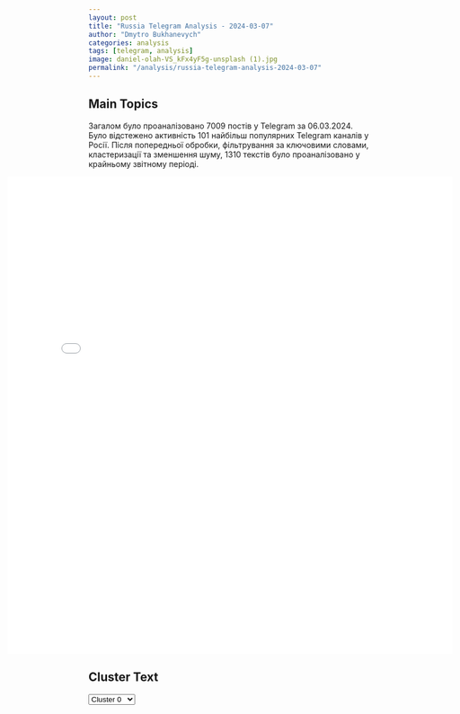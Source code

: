 ```yaml
---
layout: post
title: "Russia Telegram Analysis - 2024-03-07"
author: "Dmytro Bukhanevych"
categories: analysis
tags: [telegram, analysis]
image: daniel-olah-VS_kFx4yF5g-unsplash (1).jpg
permalink: "/analysis/russia-telegram-analysis-2024-03-07"
---
```


<style>
    /* Adjusting iframe-container styles */
    .wide-iframe-container {
        width: calc(100% + 30vw);  /* Extending the width */
        margin-left: -15vw;       /* Negative margin to push to the left */
        overflow: hidden;         /* In case the iframe content spills over */
    }

    .wide-iframe-container iframe {
        width: 100%;  /* Making the iframe take the full width of its container */
        border: none; /* Removing any borders from the iframe */
    }

    /* Toggle mechanism */
    .hidden {
        display: none;
    }
    
    .show-content-target:checked + .show-content {
        display: block;
    }
</style>

<h2>Main Topics</h2>
<p>Загалом було проаналізовано 7009 постів у Telegram за 06.03.2024. Було відстежено активність 101 найбільш популярних Telegram каналів у Росії. Після попередньої обробки, фільтрування за ключовими словами, кластеризації та зменшення шуму, 1310 текстів було проаналізовано у крайньому звітному періоді.</p>
<!-- Embedding Main Plotly Visualization -->
<div class="wide-iframe-container">
    <iframe src="{{site.baseurl}}/visualizations/2024-03-07/fig_topics_time.html" height="850"></iframe>
</div>


<h2>Cluster Text</h2>

<!-- Dropdown to select a cluster -->
<select id="clusterSelector" onchange="displayClusterText()">
<option value="0">Cluster 0</option><option value="1">Cluster 1</option><option value="2">Cluster 2</option><option value="3">Cluster 3</option><option value="4">Cluster 4</option><option value="5">Cluster 5</option><option value="6">Cluster 6</option><option value="7">Cluster 7</option><option value="8">Cluster 8</option><option value="9">Cluster 9</option><option value="10">Cluster 10</option><option value="11">Cluster 11</option><option value="12">Cluster 12</option><option value="13">Cluster 13</option><option value="14">Cluster 14</option><option value="15">Cluster 15</option><option value="16">Cluster 16</option>
</select>

<!-- Display area for the selected cluster's text -->
<div id="clusterTextDisplay" class="hidden"></div>

<script type="text/javascript">
    var clusterDetails = {"0": "<b>Total Posts:</b> 173<br><b>Date:</b> 2024-03-06 18:01:11+00:00<br><b>Author:</b> solovievlive<br><b>Link:</b> https://t.me/s/SolovievLive/244456<br><b>Subscribers:</b> 1293599<br><b>Text:</b> \u0422\u0435\u043a\u0441\u0442: \u00ab\u0412\u0441\u044f \u0420\u043e\u0441\u0441\u0438\u044f \u0442\u0435\u043f\u0435\u0440\u044c \u0412\u0430\u0448 \u0434\u0440\u0443\u0433!\u00bb - \u0412\u043b\u0430\u0434\u0438\u043c\u0438\u0440 \u041f\u0443\u0442\u0438\u043d \u0443\u0447\u0430\u0441\u0442\u043d\u0438\u043a\u0430\u043c \u0412\u0424\u041c. \u0421\u0415\u0419\u0427\u0410\u0421! \u041e\u0432\u0430\u0446\u0438\u0438 \u0438 \u0430\u0442\u043c\u043e\u0441\u0444\u0435\u0440\u0430 \ud83d\ude80.", "1": "<b>Total Posts:</b> 202<br><b>Date:</b> 2024-03-06 09:03:59+00:00<br><b>Author:</b> breakingmash<br><b>Link:</b> https://t.me/s/breakingmash/52196<br><b>Subscribers:</b> 2253239<br><b>Text:</b> \u0422\u0435\u043a\u0441\u0442: C\u043b\u0435\u0434\u043e\u043c \u0437\u0430 \u043a\u0432\u0430\u0440\u0442\u0438\u0440\u043e\u0439 \u043d\u0430 \u041f\u0430\u0442\u0440\u0438\u043a\u0430\u0445 \u041d\u0430\u0442\u0430\u043b\u044c\u044f \u0412\u0435\u0442\u043b\u0438\u0446\u043a\u0430\u044f \u043f\u0435\u0440\u0435\u043f\u0438\u0441\u0430\u043b\u0430 \u043d\u0430 \u0434\u043e\u0447\u044c \u0441\u0432\u043e\u0439 \u0434\u043e\u043c \u0432 \u043f\u043e\u0434\u043c\u043e\u0441\u043a\u043e\u0432\u043d\u043e\u0439 \u0418\u0441\u0442\u0440\u0435. \u0421\u0442\u043e\u0438\u0442 \u043e\u043d \u043e\u043a\u043e\u043b\u043e \u043c\u0438\u043b\u043b\u0438\u0430\u0440\u0434\u0430 \u0440\u0443\u0431\u043b\u0435\u0439. \u041f\u0440\u0438\u0447\u0438\u043d\u0430 \u0432\u0441\u0451 \u0442\u0430 \u0436\u0435: \u0436\u0435\u043b\u0430\u043d\u0438\u0435 \u0441\u043f\u0430\u0441\u0442\u0438 \u043d\u0435\u0434\u0432\u0438\u0436\u043a\u0443 \u0438\u0437-\u0437\u0430 \u043f\u043e\u0442\u0435\u043d\u0446\u0438\u0430\u043b\u044c\u043d\u043e\u0439 \u043a\u043e\u043d\u0444\u0438\u0441\u043a\u0430\u0446\u0438\u0438 \u0437\u0430 \u0434\u0438\u0441\u043a\u0440\u0435\u0434\u0438\u0442\u0430\u0446\u0438\u044e \u0412\u0421 \u0420\u0424.  \u041d\u0430 \u043a\u0430\u0434\u0440\u0430\u0445 \u2014 \u0442\u043e \u0441\u0430\u043c\u043e\u0435 \u043f\u043e\u043c\u0435\u0441\u0442\u044c\u0435. \u041c\u043e\u0436\u0435\u0442\u0435 \u043f\u043e\u0441\u043c\u043e\u0442\u0440\u0435\u0442\u044c \u0438 \u0432\u043c\u0435\u0441\u0442\u0435 \u0441 \u043d\u0430\u043c\u0438 \u0432\u0441\u043f\u043b\u0430\u043a\u043d\u0443\u0442\u044c \u043e\u0442 \u0441\u0432\u043e\u0435\u0433\u043e \u0436\u0438\u043b\u044c\u044f. \u0418\u0442\u0430\u043a, \u0441\u043f\u0430\u0441\u0442\u0438 \u043e\u0442 \u0440\u0443\u043a \u0433\u043e\u0441\u0443\u0434\u0430\u0440\u0441\u0442\u0432\u0430 \u043f\u0435\u0432\u0438\u0446\u0430 \u043f\u043e\u043f\u044b\u0442\u0430\u043b\u0430\u0441\u044c: 24,5\u043a \u043a\u0432\u0430\u0434\u0440\u0430\u0442\u043e\u0432 \u0437\u0435\u043c\u043b\u0438 (\u043e\u043a\u043e\u043b\u043e \u0442\u0440\u0451\u0445 \u0444\u0443\u0442\u0431\u043e\u043b\u044c\u043d\u044b\u0445 \u043f\u043e\u043b\u0435\u0439), \u0448\u0438\u043a\u0430\u0440\u043d\u044b\u0439 \u043e\u0441\u043e\u0431\u043d\u044f\u043a \u043d\u0430 2,6\u043a \u043a\u0432\u0430\u0434\u0440\u0430\u0442\u043e\u0432, \u0441\u043e\u0431\u0441\u0442\u0432\u0435\u043d\u043d\u044b\u0439 \u043f\u0430\u0440\u043a \u0441 \u0432\u044b\u0445\u043e\u0434\u043e\u043c \u043a \u0440\u0435\u043a\u0435, \u0442\u0435\u043d\u043d\u0438\u0441\u043d\u044b\u0439 \u043a\u043e\u0440\u0442, \u0430 \u0442\u0430\u043a\u0436\u0435 \u0431\u0430\u043d\u044e \u0432 \u0441\u0442\u0438\u043b\u0435 \"\u0425\u043e\u0431\u0431\u0438\u0442\u0430\". \u0412\u043c\u0435\u0441\u0442\u0435 \u0441 \u0442\u0435\u043c: \u043d\u0435\u0441\u043a\u043e\u043b\u044c\u043a\u043e \u0434\u043e\u043c\u0438\u043a\u043e\u0432 \u0434\u043b\u044f \u043f\u0440\u0438\u0441\u043b\u0443\u0433\u0438, \u043e\u0445\u0440\u0430\u043d\u044b \u0438 \u0433\u043e\u0441\u0442\u0435\u0439, \u0430 \u0442\u0430\u043a\u0436\u0435 \u043c\u0435\u043b\u043a\u0438\u0435 \u0445\u043e\u0437\u043f\u043e\u0441\u0442\u0440\u043e\u0439\u043a\u0438. \u0421\u043b\u0435\u0434\u044f\u0442 \u0437\u0430 \u0432\u0441\u0435\u043c \u044d\u0442\u0438\u043c \u043e\u043a\u043e\u043b\u043e \u0434\u0435\u0441\u044f\u0442\u043a\u0430 \u0447\u0435\u043b\u043e\u0432\u0435\u043a \u043d\u0430 \u0437\u0430\u0440\u043f\u043b\u0430\u0442\u0435. \u041a\u043e\u0440\u043e\u0447\u0435, \u0442\u044f\u0436\u0451\u043b\u044b\u0439 \u043b\u044e\u043a\u0441. \u0422\u0435\u0440\u044f\u0442\u044c \u0442\u0430\u043a\u043e\u0435 \u041d\u0430\u0442\u0430\u043b\u044c\u0435 \u043d\u0435 \u0445\u043e\u0447\u0435\u0442\u0441\u044f. \u041f\u043e\u044d\u0442\u043e\u043c\u0443 \u043a\u043e\u0440\u043e\u043b\u0435\u0432\u0441\u0442\u0432\u043e \u0443\u0436\u0435 \u043f\u0435\u0440\u0435\u043f\u0438\u0441\u0430\u043d\u043e \u043d\u0430 19-\u043b\u0435\u0442\u043d\u044e\u044e \u0423\u043b\u044c\u044f\u043d\u0443 \u0412\u0435\u0442\u043b\u0438\u0446\u043a\u0443\u044e. \u0414\u043e \u044d\u0442\u043e\u0433\u043e \u043f\u043e \u0442\u0430\u043a\u043e\u0439 \u0436\u0435 \u0441\u0445\u0435\u043c\u0435 \u043f\u0435\u0432\u0438\u0446\u0430 \"\u0438\u0437\u0431\u0430\u0432\u0438\u043b\u0430\u0441\u044c\" \u043e\u0442 \u0448\u0438\u043a\u0430\u0440\u043d\u043e\u0439 \u043a\u0432\u0430\u0440\u0442\u0438\u0440\u044b \u0437\u0430 200+ \u043c\u043b\u043d \u0440\u0443\u0431\u043b\u0435\u0439 \u043d\u0430 \u041f\u0430\u0442\u0440\u0438\u0430\u0440\u0448\u0438\u0445 \u043f\u0440\u0443\u0434\u0430\u0445. \u041f\u0440\u0438\u0447\u0438\u043d\u0430 \u0432\u0441\u0435\u0439 \u0441\u0443\u0435\u0442\u044b: \u043f\u0440\u043e\u0448\u043b\u043e\u0433\u043e\u0434\u043d\u0438\u0435 \u043f\u043e\u0441\u0442\u044b \u0432 \u0437\u0430\u043f\u0440\u0435\u0449\u0451\u043d\u043d\u043e\u0439 \u0438\u043d\u0441\u0442\u0435 \u0412\u0435\u0442\u043b\u0438\u0446\u043a\u043e\u0439 \u0441 \u043e\u0441\u0443\u0436\u0434\u0435\u043d\u0438\u0435\u043c \u0421\u0412\u041e \u0438 \u0420\u043e\u0441\u0441\u0438\u0439\u0441\u043a\u043e\u0439 \u0430\u0440\u043c\u0438\u0438 (\u043a\u043e\u043d\u0435\u0447\u043d\u043e, \u0443\u0436\u0435 \u043f\u043e\u0442\u0451\u0440\u0442\u044b\u0435). \u0418 \u043d\u044b\u043d\u0435 \u0436\u0435\u043b\u0430\u043d\u0438\u0435 \u0441\u043f\u0430\u0441\u0442\u0438 \u0431\u043e\u0433\u0430\u0442\u0441\u0442\u0432\u0430.\u2757\ufe0f \u041f\u043e\u0434\u043f\u0438\u0441\u044b\u0432\u0430\u0439\u0441\u044f \u043d\u0430 Mash", "2": "<b>Total Posts:</b> 210<br><b>Date:</b> 2024-03-06 15:11:41+00:00<br><b>Author:</b> mod_russia<br><b>Link:</b> https://t.me/s/mod_russia/36352<br><b>Subscribers:</b> 536540<br><b>Text:</b> \u0422\u0435\u043a\u0441\u0442: \ud83d\udcf9 \u041f\u0443\u0431\u043b\u0438\u043a\u0443\u0435\u043c \u043a\u0430\u0434\u0440\u044b \u043d\u043e\u0447\u043d\u043e\u0439 \u0440\u0430\u0431\u043e\u0442\u044b \u0440\u0430\u0441\u0447\u0435\u0442\u0430 30-\u043c\u043c \u0430\u0432\u0442\u043e\u043c\u0430\u0442\u0438\u0447\u0435\u0441\u043a\u043e\u0433\u043e \u0441\u0442\u0430\u043d\u043a\u043e\u0432\u043e\u0433\u043e \u0433\u0440\u0430\u043d\u0430\u0442\u043e\u043c\u0435\u0442\u0430 \u0410\u0413\u0421-17 \u00ab\u041f\u043b\u0430\u043c\u044f\u00bb \u0414\u0435\u0441\u0430\u043d\u0442\u043d\u0438\u043a\u0438-\u0433\u0440\u0430\u043d\u0430\u0442\u043e\u043c\u0435\u0442\u0447\u0438\u043a\u0438 \u0422\u0443\u043b\u044c\u0441\u043a\u043e\u0433\u043e \u0433\u0432\u0430\u0440\u0434\u0435\u0439\u0441\u043a\u043e\u0433\u043e \u0432\u043e\u0437\u0434\u0443\u0448\u043d\u043e-\u0434\u0435\u0441\u0430\u043d\u0442\u043d\u043e\u0433\u043e \u0441\u043e\u0435\u0434\u0438\u043d\u0435\u043d\u0438\u044f \u043c\u0430\u0441\u0441\u0438\u0440\u043e\u0432\u0430\u043d\u043d\u044b\u043c \u043e\u0433\u043d\u0435\u043c \u043d\u0430\u043d\u0435\u0441\u043b\u0438 \u043e\u0433\u043d\u0435\u0432\u043e\u0435 \u043f\u043e\u0440\u0430\u0436\u0435\u043d\u0438\u0435 \u043d\u0430\u0441\u0442\u0443\u043f\u0430\u044e\u0449\u0435\u043c\u0443 \u043f\u0440\u043e\u0442\u0438\u0432\u043d\u0438\u043a\u0443 \u0432 \u0440\u0430\u0439\u043e\u043d\u0435 \u0421\u043e\u043b\u0435\u0434\u0430\u0440\u0430. \u0412\u043e\u043e\u0440\u0443\u0436\u0435\u043d\u043d\u044b\u0435 \u0433\u0440\u0443\u043f\u043f\u044b \u0412\u0421\u0423 \u0431\u044b\u043b\u0438 \u0432\u044b\u043d\u0443\u0436\u0434\u0435\u043d\u044b \u043e\u0442\u043a\u0430\u0437\u0430\u0442\u044c\u0441\u044f \u043e\u0442 \u0441\u0432\u043e\u0438\u0445 \u043d\u0430\u043c\u0435\u0440\u0435\u043d\u0438\u0439 \u0438 \u0432\u0435\u0440\u043d\u0443\u0442\u044c\u0441\u044f \u0432 \u0438\u0441\u0445\u043e\u0434\u043d\u044b\u0439 \u0440\u0430\u0439\u043e\u043d, \u043e\u0441\u0442\u0430\u0432\u0438\u0432 \u0443\u0431\u0438\u0442\u044b\u0445 \u0438 \u0440\u0430\u043d\u0435\u043d\u044b\u0445 \u043d\u0430 \u043f\u043e\u043b\u0435 \u0431\u043e\u044f.\ud83d\udd39 \u041c\u0438\u043d\u043e\u0431\u043e\u0440\u043e\u043d\u044b \u0420\u043e\u0441\u0441\u0438\u0438", "3": "<b>Total Posts:</b> 118<br><b>Date:</b> 2024-03-06 12:55:03+00:00<br><b>Author:</b> dimsmirnov175<br><b>Link:</b> https://t.me/s/dimsmirnov175/65987<br><b>Subscribers:</b> 330987<br><b>Text:</b> \u0422\u0435\u043a\u0441\u0442: \u00ab\u0423\u043a\u0440\u0430\u0438\u043d\u0430 \u0432\u0438\u0434\u0438\u0442 \u0440\u0438\u0441\u043a \u043f\u0440\u043e\u0440\u044b\u0432\u0430 \u0441\u0432\u043e\u0435\u0439 \u043e\u0431\u043e\u0440\u043e\u043d\u044b \u0420\u043e\u0441\u0441\u0438\u0435\u0439 \u043a \u043b\u0435\u0442\u0443\u00bb: \u041a\u0438\u0435\u0432 \u0438 \u041e\u0434\u0435\u0441\u0441\u0430 \u043c\u043e\u0433\u0443\u0442 \u0441\u0442\u0430\u0442\u044c \u0440\u043e\u0441\u0441\u0438\u0439\u0441\u043a\u0438\u043c\u0438 \u0443\u0436\u0435 \u0432 \u0441\u0435\u0440\u0435\u0434\u0438\u043d\u0435 \u0433\u043e\u0434\u0430.\u00ab\u041e\u0446\u0435\u043d\u043a\u0430 \u041a\u0438\u0435\u0432\u043e\u043c \u0441\u0438\u0442\u0443\u0430\u0446\u0438\u0438 \u043d\u0430 \u043f\u043e\u043b\u0435 \u0431\u043e\u044f \u0441\u0442\u0430\u043d\u043e\u0432\u0438\u0442\u0441\u044f \u0432\u0441\u0435 \u0431\u043e\u043b\u0435\u0435 \u043c\u0440\u0430\u0447\u043d\u043e\u0439. \u0412\u043b\u0430\u0434\u0438\u043c\u0438\u0440 \u041f\u0443\u0442\u0438\u043d \u043f\u043e-\u043f\u0440\u0435\u0436\u043d\u0435\u043c\u0443 \u0441\u0442\u0440\u0435\u043c\u0438\u0442\u0441\u044f \u0437\u0430\u0445\u0432\u0430\u0442\u0438\u0442\u044c \u041a\u0438\u0435\u0432, \u043f\u043e\u043a\u0430\u0437\u044b\u0432\u0430\u0435\u0442 \u0443\u043a\u0440\u0430\u0438\u043d\u0441\u043a\u0430\u044f \u0440\u0430\u0437\u0432\u0435\u0434\u043a\u0430.\u2714\ufe0f\u041f\u0435\u0441\u0441\u0438\u043c\u0438\u0437\u043c \u0443 \u041a\u0438\u0435\u0432\u0430 \u0438 \u0435\u0433\u043e \u0441\u043e\u044e\u0437\u043d\u0438\u043a\u043e\u0432 \u043d\u0430\u0440\u0430\u0441\u0442\u0430\u043b \u043d\u0435\u0441\u043a\u043e\u043b\u044c\u043a\u0438\u0445 \u043d\u0435\u0434\u0435\u043b\u044c, \u043f\u043e\u043a\u0430 \u043e\u043d\u0438 \u0432\u0438\u0434\u0435\u043b\u0438, \u043a\u0430\u043a \u0440\u043e\u0441\u0441\u0438\u0439\u0441\u043a\u0438\u0435 \u0432\u043e\u0439\u0441\u043a\u0430 \u043f\u0435\u0440\u0435\u0445\u0432\u0430\u0442\u044b\u0432\u0430\u044e\u0442 \u0438\u043d\u0438\u0446\u0438\u0430\u0442\u0438\u0432\u0443 \u043d\u0430 \u043b\u0438\u043d\u0438\u0438 \u0444\u0440\u043e\u043d\u0442\u0430, \u0430 \u0436\u0438\u0437\u043d\u0435\u043d\u043d\u043e \u0432\u0430\u0436\u043d\u0430\u044f \u043f\u043e\u043c\u043e\u0449\u044c \u0441\u043e \u0441\u0442\u043e\u0440\u043e\u043d\u044b \u0421\u0428\u0410 \u0437\u0430\u0434\u0435\u0440\u0436\u0438\u0432\u0430\u0435\u0442\u0441\u044f \u0432 \u041a\u043e\u043d\u0433\u0440\u0435\u0441\u0441\u0435. \u041f\u0430\u0434\u0435\u043d\u0438\u0435 \u0410\u0432\u0434\u0435\u0435\u0432\u043a\u0438 \u0438 \u043d\u0435\u0441\u043a\u043e\u043b\u044c\u043a\u0438\u0445 \u0431\u043b\u0438\u0437\u043b\u0435\u0436\u0430\u0449\u0438\u0445 \u0434\u0435\u0440\u0435\u0432\u0435\u043d\u044c \u0443\u0441\u0438\u043b\u0438\u0432\u0430\u0435\u0442 \u043e\u043f\u0430\u0441\u0435\u043d\u0438\u044f, \u0447\u0442\u043e \u043e\u0431\u043e\u0440\u043e\u043d\u0430 \u041a\u0438\u0435\u0432\u0430 \u043c\u043e\u0436\u0435\u0442 \u043d\u0435 \u0443\u0434\u0435\u0440\u0436\u0430\u0442\u044c\u0441\u044f.\u2714\ufe0f\u042d\u0442\u0438 \u043f\u043e\u0442\u0435\u0440\u0438 \u0434\u043e\u043b\u0436\u043d\u044b \u043f\u043e\u0441\u043b\u0443\u0436\u0438\u0442\u044c \u0442\u0440\u0435\u0432\u043e\u0436\u043d\u044b\u043c \u0441\u0438\u0433\u043d\u0430\u043b\u043e\u043c \u0434\u043b\u044f \u0441\u043e\u044e\u0437\u043d\u0438\u043a\u043e\u0432 \u0423\u043a\u0440\u0430\u0438\u043d\u044b, \u0437\u0430\u044f\u0432\u0438\u043b \u0435\u0432\u0440\u043e\u043f\u0435\u0439\u0441\u043a\u0438\u0439 \u0447\u0438\u043d\u043e\u0432\u043d\u0438\u043a. \u00ab\u0423\u043a\u0440\u0430\u0438\u043d\u0430 \u043c\u043e\u0436\u0435\u0442 \u043d\u0430\u0447\u0430\u0442\u044c \u043f\u0440\u043e\u0438\u0433\u0440\u044b\u0432\u0430\u0442\u044c \u0432\u043e\u0439\u043d\u0443 \u0432 \u044d\u0442\u043e\u043c \u0433\u043e\u0434\u0443\u00bb, - \u0441\u043a\u0430\u0437\u0430\u043b \u0441\u043f\u0435\u0446\u0438\u0430\u043b\u0438\u0441\u0442 \u043f\u043e \u0420\u043e\u0441\u0441\u0438\u0438 \u0438 \u0423\u043a\u0440\u0430\u0438\u043d\u0435 \u0438\u0437 \u0424\u043e\u043d\u0434\u0430 \u041a\u0430\u0440\u043d\u0435\u0433\u0438 \u041c\u0430\u0439\u043a\u043b \u041a\u043e\u0444\u043c\u0430\u043d.\u2714\ufe0f \u041f\u0443\u0442\u0438\u043d \u043d\u0435 \u043e\u0442\u043a\u0430\u0437\u0430\u043b\u0441\u044f \u043e\u0442 \u043f\u0435\u0440\u0432\u043e\u043d\u0430\u0447\u0430\u043b\u044c\u043d\u043e\u0439 \u0446\u0435\u043b\u0438 \u0437\u0430\u0445\u0432\u0430\u0442\u0430 \u043a\u0440\u0443\u043f\u043d\u044b\u0445 \u0433\u043e\u0440\u043e\u0434\u043e\u0432, \u0432\u043a\u043b\u044e\u0447\u0430\u044f \u0441\u0442\u043e\u043b\u0438\u0446\u0443 \u041a\u0438\u0435\u0432 \u0438 \u041e\u0434\u0435\u0441\u0441\u0443, \u0441\u043e\u0433\u043b\u0430\u0441\u043d\u043e \u043e\u0446\u0435\u043d\u043a\u0430\u043c \u0443\u043a\u0440\u0430\u0438\u043d\u0441\u043a\u043e\u0439 \u0440\u0430\u0437\u0432\u0435\u0434\u043a\u0438, \u0441\u043a\u0430\u0437\u0430\u043b \u0430\u043d\u043e\u043d\u0438\u043c\u043d\u044b\u0439 \u0438\u0441\u0442\u043e\u0447\u043d\u0438\u043a. \u0415\u0441\u043b\u0438 \u0440\u043e\u0441\u0441\u0438\u0439\u0441\u043a\u0438\u0435 \u0432\u043e\u0439\u0441\u043a\u0430 \u0434\u043e\u0441\u0442\u0438\u0433\u043d\u0443\u0442 \u041e\u0434\u0435\u0441\u0441\u044b, \u0442\u043e \u0441\u043c\u043e\u0433\u0443\u0442 \u043f\u0435\u0440\u0435\u043a\u0440\u044b\u0442\u044c \u0432\u0430\u0436\u043d\u0435\u0439\u0448\u0438\u0435 \u043c\u0430\u0440\u0448\u0440\u0443\u0442\u044b \u044d\u043a\u0441\u043f\u043e\u0440\u0442\u0430 \u0437\u0435\u0440\u043d\u0430 \u0438\u0437 \u0423\u043a\u0440\u0430\u0438\u043d\u044b \u0447\u0435\u0440\u0435\u0437 \u0427\u0435\u0440\u043d\u043e\u0435 \u043c\u043e\u0440\u0435 \u0438 \u043e\u0442\u043a\u0440\u044b\u0442\u044c \u0434\u043e\u0441\u0442\u0443\u043f \u0432 \u041c\u043e\u043b\u0434\u0430\u0432\u0438\u044e, \u0433\u0434\u0435 \u043e\u0442\u043a\u043e\u043b\u043e\u0432\u0448\u0438\u0439\u0441\u044f \u0440\u0435\u0433\u0438\u043e\u043d \u041f\u0440\u0438\u0434\u043d\u0435\u0441\u0442\u0440\u043e\u0432\u044c\u0435 \u0432 \u0441\u0440\u0435\u0434\u0443 \u043e\u0431\u0440\u0430\u0442\u0438\u043b\u0441\u044f \u043a \u041c\u043e\u0441\u043a\u0432\u0435 \u0437\u0430 \u043f\u043e\u043b\u0438\u0442\u0438\u0447\u0435\u0441\u043a\u043e\u0439 \u043f\u043e\u0434\u0434\u0435\u0440\u0436\u043a\u043e\u0439.\u2714\ufe0f\u0412 \u0437\u0430\u0432\u0438\u0441\u0438\u043c\u043e\u0441\u0442\u0438 \u043e\u0442 \u0440\u0435\u0437\u0443\u043b\u044c\u0442\u0430\u0442\u043e\u0432 \u044d\u0442\u043e\u0439 \u043a\u0430\u043c\u043f\u0430\u043d\u0438\u0438 \u0420\u043e\u0441\u0441\u0438\u044f \u0440\u0435\u0448\u0438\u0442, \u043f\u0440\u043e\u0434\u043e\u043b\u0436\u0430\u0442\u044c \u043b\u0438 \u043c\u0435\u0434\u043b\u0435\u043d\u043d\u043e\u0435, \u0438\u0437\u043c\u0430\u0442\u044b\u0432\u0430\u044e\u0449\u0435\u0435 \u043d\u0430\u0441\u0442\u0443\u043f\u043b\u0435\u043d\u0438\u0435 \u0438\u043b\u0438 \u043d\u0430\u043a\u0430\u043f\u043b\u0438\u0432\u0430\u0442\u044c \u0440\u0435\u0441\u0443\u0440\u0441\u044b \u0434\u043b\u044f \u0431\u043e\u043b\u0435\u0435 \u043c\u0430\u0441\u0448\u0442\u0430\u0431\u043d\u043e\u0433\u043e \u0443\u0434\u0430\u0440\u0430 \u0441 \u0446\u0435\u043b\u044c\u044e \u043f\u0440\u043e\u0440\u044b\u0432\u0430 \u0443\u043a\u0440\u0430\u0438\u043d\u0441\u043a\u0438\u0445 \u043f\u043e\u0437\u0438\u0446\u0438\u0439 \u044d\u0442\u0438\u043c \u043b\u0435\u0442\u043e\u043c, \u0441\u043a\u0430\u0437\u0430\u043b \u0447\u0435\u043b\u043e\u0432\u0435\u043a, \u0431\u043b\u0438\u0437\u043a\u0438\u0439 \u043a \u0440\u0443\u043a\u043e\u0432\u043e\u0434\u0441\u0442\u0432\u0443 \u0423\u043a\u0440\u0430\u0438\u043d\u044b. \u0412 \u041f\u043e\u0441\u043b\u0430\u043d\u0438\u0438 \u0424\u0435\u0434\u0435\u0440\u0430\u043b\u044c\u043d\u043e\u043c\u0443 \u0441\u043e\u0431\u0440\u0430\u043d\u0438\u044e \u041f\u0443\u0442\u0438\u043d \u043f\u043e\u0432\u0442\u043e\u0440\u0438\u043b, \u0447\u0442\u043e \u043f\u043e-\u043f\u0440\u0435\u0436\u043d\u0435\u043c\u0443 \u043f\u043b\u0430\u043d\u0438\u0440\u0443\u0435\u0442 \u0434\u043e\u0441\u0442\u0438\u0447\u044c \u0446\u0435\u043b\u0435\u0439, \u043a\u043e\u0442\u043e\u0440\u044b\u0435 \u043e\u0441\u0442\u0430\u043b\u0438\u0441\u044c \u043d\u0435\u0438\u0437\u043c\u0435\u043d\u043d\u044b\u043c\u0438 \u0441 2022 \u0433\u043e\u0434\u0430.\u2714\ufe0f\u0421\u0442\u0440\u0430\u0442\u0435\u0433\u0438\u044f \u0423\u043a\u0440\u0430\u0438\u043d\u044b \u0432 \u0442\u043e\u043c, \u0447\u0442\u043e\u0431\u044b \u043f\u043e\u043f\u044b\u0442\u0430\u0442\u044c\u0441\u044f \u0443\u0434\u0435\u0440\u0436\u0430\u0442\u044c \u043b\u0438\u043d\u0438\u044e \u0444\u0440\u043e\u043d\u0442\u0430 \u043a\u0430\u043a \u043c\u043e\u0436\u043d\u043e \u0434\u043e\u043b\u044c\u0448\u0435 \u0434\u043e \u0432\u0442\u043e\u0440\u043e\u0439 \u043f\u043e\u043b\u043e\u0432\u0438\u043d\u044b \u0433\u043e\u0434\u0430, \u043a\u043e\u0433\u0434\u0430 \u043e\u043d\u0430 \u043c\u043e\u0436\u0435\u0442 \u043f\u043e\u043b\u0443\u0447\u0438\u0442\u044c \u0438\u0441\u0442\u0440\u0435\u0431\u0438\u0442\u0435\u043b\u0438 F-16, \u0430 \u043f\u0440\u043e\u0438\u0437\u0432\u043e\u0434\u0441\u0442\u0432\u043e \u0431\u043e\u0435\u043f\u0440\u0438\u043f\u0430\u0441\u043e\u0432 \u043d\u0430 \u0417\u0430\u043f\u0430\u0434\u0435 \u0434\u043e\u043b\u0436\u043d\u043e \u0443\u0432\u0435\u043b\u0438\u0447\u0438\u0442\u044c\u0441\u044f. \u042d\u0442\u043e \u043f\u043e\u0437\u0432\u043e\u043b\u0438\u043b\u043e \u0431\u044b \u041a\u0438\u0435\u0432\u0443 \u043f\u043b\u0430\u043d\u0438\u0440\u043e\u0432\u0430\u0442\u044c \u0435\u0449\u0435 \u043e\u0434\u043d\u043e \u0432\u043e\u0437\u043c\u043e\u0436\u043d\u043e\u0435 \u043a\u043e\u043d\u0442\u0440\u043d\u0430\u0441\u0442\u0443\u043f\u043b\u0435\u043d\u0438\u0435 \u0432 2025 \u0433\u043e\u0434\u0443\u00bb", "4": "<b>Total Posts:</b> 19<br><b>Date:</b> 2024-03-06 20:26:01+00:00<br><b>Author:</b> ukraina_ru<br><b>Link:</b> https://t.me/s/ukraina_ru/191045<br><b>Subscribers:</b> 381403<br><b>Text:</b> \u0422\u0435\u043a\u0441\u0442: \u26a1 \u0410\u0432\u0442\u043e\u0431\u0443\u0441 \u043f\u043e\u0434\u043e\u0440\u0432\u0430\u043b\u0441\u044f \u043d\u0430 \u043c\u0438\u043d\u0435 \u0432 \u041a\u0438\u0440\u043e\u0432\u0441\u043a\u0435 \u0432 \u041b\u041d\u0420: \u043f\u043e\u0433\u0438\u0431\u043b\u0438 \u043f\u044f\u0442\u044c \u0447\u0435\u043b\u043e\u0432\u0435\u043a, \u0435\u0449\u0435 \u0442\u0440\u043e\u0435 \u0440\u0430\u043d\u0435\u043d\u044b, \u2014 \u0413\u043b\u0430\u0432\u0430 \u041b\u041d\u0420 \u041f\u0430\u0441\u0435\u0447\u043d\u0438\u043a", "5": "<b>Total Posts:</b> 42<br><b>Date:</b> 2024-03-06 17:05:27+00:00<br><b>Author:</b> boris_rozhin<br><b>Link:</b> https://t.me/s/boris_rozhin/115558<br><b>Subscribers:</b> 829667<br><b>Text:</b> \u0422\u0435\u043a\u0441\u0442: \u041e\u0431 \u0443\u0442\u0440\u0435\u043d\u043d\u0435\u043c \u0440\u043e\u0441\u0441\u0438\u0439\u0441\u043a\u043e\u043c \u0443\u0434\u0430\u0440\u0435 \u043f\u043e \u041e\u0434\u0435\u0441\u0441\u0435\u0421\u0435\u0433\u043e\u0434\u043d\u044f \u0412\u0421 \u0420\u0424 \u043d\u0430\u043d\u0435\u0441\u043b\u0438 \u0443\u0434\u0430\u0440 \u043f\u043e \u043f\u043e\u0440\u0442\u043e\u0432\u043e\u0439 \u0438\u043d\u0444\u0440\u0430\u0441\u0442\u0440\u0443\u043a\u0442\u0443\u0440\u0435 \u041e\u0434\u0435\u0441\u0441\u044b, \u043a\u043e\u0442\u043e\u0440\u0430\u044f \u0432 \u043f\u043e\u0441\u043b\u0435\u0434\u043d\u0438\u0435 \u0434\u043d\u0438 \u0447\u0430\u0441\u0442\u043e \u0441\u0442\u0430\u043d\u043e\u0432\u0438\u0442\u0441\u044f \u0446\u0435\u043b\u044c\u044e \u00ab\u0413\u0435\u0440\u0430\u043d\u0435\u0439\u00bb. \u041e\u0434\u043d\u0430\u043a\u043e \u0433\u043b\u0430\u0432\u043d\u044b\u0439 \u043d\u044e\u0430\u043d\u0441 \u0432 \u0442\u043e\u043c, \u0447\u0442\u043e \u0432 \u0442\u043e\u0442 \u043c\u043e\u043c\u0435\u043d\u0442 \u0432 \u0433\u043e\u0440\u043e\u0434\u0435 \u0434\u043e\u043b\u0436\u0435\u043d \u0431\u044b\u043b \u043d\u0430\u0445\u043e\u0434\u0438\u0442\u044c\u0441\u044f \u0412\u043b\u0430\u0434\u0438\u043c\u0438\u0440 \u0417\u0435\u043b\u0435\u043d\u0441\u043a\u0438\u0439 \u0438 \u043f\u0440\u0438\u0431\u044b\u0432\u0448\u0438\u0439 \u043d\u0430 \u0432\u0441\u0442\u0440\u0435\u0447\u0443 \u0441 \u043d\u0438\u043c \u043f\u0440\u0435\u043c\u044c\u0435\u0440-\u043c\u0438\u043d\u0438\u0441\u0442\u0440 \u0413\u0440\u0435\u0446\u0438\u0438 \u041a\u0438\u0440\u0438\u0430\u043a\u043e\u0441 \u041c\u0438\u0446\u043e\u0442\u0430\u043a\u0438\u0441.\u041f\u0440\u0438\u043b\u0435\u0442 \u0440\u0430\u043a\u0435\u0442\u044b \u0434\u0430\u0436\u0435 \u043f\u043e\u0440\u043e\u0434\u0438\u043b \u0441\u043b\u0443\u0445\u0438 \u043e \u0432\u043e\u0437\u043c\u043e\u0436\u043d\u043e\u0439 \u0433\u0438\u0431\u0435\u043b\u0438 \u043b\u0438\u0434\u0435\u0440\u0430 \u0442.\u043d. \u0423\u043a\u0440\u0430\u0438\u043d\u044b, \u043d\u0430 \u0432\u043e\u043b\u043d\u0435 \u043a\u043e\u0442\u043e\u0440\u044b\u0445 \u043e\u043d \u0434\u0430\u0436\u0435 \u043f\u0443\u0431\u043b\u0438\u0447\u043d\u043e \u0432\u044b\u0441\u0442\u0443\u043f\u0438\u043b \u043d\u0430 \u043f\u0443\u0431\u043b\u0438\u043a\u0435 \u043d\u0435\u0441\u043a\u043e\u043b\u044c\u043a\u043e \u0447\u0430\u0441\u043e\u0432 \u0441\u043f\u0443\u0441\u0442\u044f. \u041f\u0440\u0438 \u044d\u0442\u043e\u043c \u0433\u0440\u0435\u0447\u0435\u0441\u043a\u0438\u0435 \u0421\u041c\u0418 \u0441\u043e\u043e\u0431\u0449\u0438\u043b\u0438, \u0447\u0442\u043e \u0432\u0437\u0440\u044b\u0432 \u0434\u0435\u0439\u0441\u0442\u0432\u0438\u0442\u0435\u043b\u044c\u043d\u043e \u043f\u0440\u043e\u0433\u0440\u0435\u043c\u0435\u043b \u0432\u043e \u0432\u0440\u0435\u043c\u044f \u043d\u0430\u0445\u043e\u0436\u0434\u0435\u043d\u0438\u044f \u043a\u043e\u0440\u0442\u0435\u0436\u0430 \u0417\u0435\u043b\u0435\u043d\u0441\u043a\u043e\u0433\u043e \u0432 \u0433\u043e\u0440\u043e\u0434\u0435 \u0432 150 \u043c\u0435\u0442\u0440\u0430\u0445 \u043e\u0442 \u0440\u0430\u0441\u043f\u043e\u043b\u043e\u0436\u0435\u043d\u0438\u044f \u0434\u0435\u043b\u0435\u0433\u0430\u0446\u0438\u0438 \u0441 \u042d\u043b\u043b\u0430\u0434\u044b.    \u041b\u044e\u0431\u043e\u043f\u044b\u0442\u043d\u043e, \u0447\u0442\u043e \u0437\u0430\u043f\u0430\u0434\u043d\u044b\u0435 \u0421\u041c\u0418 \u043e\u0441\u0432\u0435\u0442\u0438\u043b\u0438 \u044d\u043f\u0438\u0437\u043e\u0434 \u0434\u043e\u0432\u043e\u043b\u044c\u043d\u043e-\u0442\u0430\u043a\u0438 \u0441\u043a\u0443\u043f\u043e, \u0444\u0430\u043a\u0442\u0438\u0447\u0435\u0441\u043a\u0438 \u043f\u0440\u043e\u0441\u0442\u043e \u043f\u0435\u0440\u0435\u043f\u0438\u0441\u0430\u0432 \u043d\u043e\u0432\u043e\u0441\u0442\u0438 \u0438\u0437 \u0433\u0440\u0435\u0447\u0435\u0441\u043a\u0438\u0445 \u043c\u0430\u0441\u0441-\u043c\u0435\u0434\u0438\u0430. \u041d\u0438\u043a\u0430\u043a\u0438\u0445 \u0441\u043c\u0430\u043a\u043e\u0432\u0430\u043d\u0438\u0439 \u043f\u043e\u0434\u0440\u043e\u0431\u043d\u043e\u0441\u0442\u0435\u0439, \u0445\u0430\u0440\u0430\u043a\u0442\u0435\u0440\u043d\u044b\u0445 \u0434\u043b\u044f \u043f\u043e\u0445\u043e\u0436\u0438\u0445 \u044d\u043f\u0438\u0437\u043e\u0434\u043e\u0432 \u0432 2022-2023 \u0433\u043e\u0434\u0430\u0445, \u0432 \u0438\u0445 \u043f\u0443\u0431\u043b\u0438\u043a\u0430\u0446\u0438\u044f\u0445 \u0442\u0430\u043a\u0436\u0435 \u043d\u0435 \u0431\u044b\u043b\u043e.\u041e\u0442 \u0441\u0435\u0431\u044f \u0437\u0430\u043c\u0435\u0442\u0438\u043c, \u0447\u0442\u043e \u043f\u0435\u0440\u0435\u043c\u0435\u0449\u0435\u043d\u0438\u0435 \u043b\u0438\u0434\u0435\u0440\u0430 \u0442.\u043d. \u0423\u043a\u0440\u0430\u0438\u043d\u044b \u0444\u0438\u043a\u0441\u0438\u0440\u0443\u0435\u0442\u0441\u044f \u043a\u0443\u0434\u0430 \u0431\u043e\u043b\u0435\u0435 \u0442\u0449\u0430\u0442\u0435\u043b\u044c\u043d\u043e, \u0447\u0435\u043c \u044d\u0442\u043e \u043c\u043e\u0436\u0435\u0442 \u043f\u043e\u043a\u0430\u0437\u0430\u0442\u044c\u0441\u044f \u0441\u043e \u0441\u0442\u043e\u0440\u043e\u043d\u044b. \u041f\u043e\u044d\u0442\u043e\u043c\u0443 \u0435\u0434\u0432\u0430 \u043b\u0438 \u0417\u0435\u043b\u0435\u043d\u0441\u043a\u0438\u0439 \u0438\u043b\u0438 \u0435\u0433\u043e \u043a\u043e\u0440\u0442\u0435\u0436 \u0431\u044b\u043b \u0440\u0435\u0430\u043b\u044c\u043d\u043e\u0439 \u0446\u0435\u043b\u044c\u044e \u0441\u0435\u0433\u043e\u0434\u043d\u044f\u0448\u043d\u0435\u0439 \u0430\u0442\u0430\u043a\u0438: \u0431\u043e\u043b\u0435\u0435 \u0442\u043e\u0433\u043e, \u0432\u0435\u0447\u0435\u0440\u043e\u043c \u0432 \u041c\u0438\u043d\u043e\u0431\u043e\u0440\u043e\u043d\u044b \u0420\u043e\u0441\u0441\u0438\u0438 \u0443\u0436\u0435 \u043e\u0444\u0438\u0446\u0438\u0430\u043b\u044c\u043d\u043e \u0437\u0430\u044f\u0432\u0438\u043b\u0438, \u0447\u0442\u043e \u043e\u0431\u044a\u0435\u043a\u0442\u043e\u043c \u043d\u0430\u043b\u0435\u0442\u0430 \u0431\u044b\u043b \u0430\u043d\u0433\u0430\u0440 \u0441 \u0411\u044d\u041a\u0430\u043c\u0438.\u0412\u043e\u0442 \u0442\u043e\u043b\u044c\u043a\u043e \u044d\u0442\u043e \u0441\u043e\u0432\u0435\u0440\u0448\u0435\u043d\u043d\u043e \u043d\u0435 \u0437\u043d\u0430\u0447\u0438\u0442, \u0447\u0442\u043e \u0432\u0441\u0435 \u0441\u043e\u0432\u043f\u0430\u0434\u0435\u043d\u0438\u044f \u0441\u043b\u0443\u0447\u0430\u0439\u043d\u044b, \u0430 \u0443\u0442\u0440\u0435\u043d\u043d\u0438\u0439 \u0443\u0434\u0430\u0440 \u043d\u0435 \u043d\u043e\u0441\u0438\u043b \u043d\u0438\u043a\u0430\u043a\u043e\u0433\u043e \u0441\u0438\u043c\u0432\u043e\u043b\u0438\u0447\u0435\u0441\u043a\u043e\u0433\u043e \u0437\u043d\u0430\u0447\u0435\u043d\u0438\u044f.@rybar", "6": "<b>Total Posts:</b> 17<br><b>Date:</b> 2024-03-06 10:13:40+00:00<br><b>Author:</b> rian_ru<br><b>Link:</b> https://t.me/s/rian_ru/234231<br><b>Subscribers:</b> 2963990<br><b>Text:</b> \u0422\u0435\u043a\u0441\u0442: \u2757\ufe0f\u0420\u043e\u0441\u0441\u0438\u0439\u0441\u043a\u0438\u0435 \u0442\u0430\u043d\u043a\u0438\u0441\u0442\u044b \u0443\u043d\u0438\u0447\u0442\u043e\u0436\u0438\u043b\u0438 \u0435\u0449\u0435 \u043e\u0434\u0438\u043d \u0442\u0430\u043d\u043a Abrams \u043d\u0430 \u0430\u0432\u0434\u0435\u0435\u0432\u0441\u043a\u043e\u043c \u043d\u0430\u043f\u0440\u0430\u0432\u043b\u0435\u043d\u0438\u0438, \u0440\u0430\u0441\u0441\u043a\u0430\u0437\u0430\u043b \u0420\u0418\u0410 \u041d\u043e\u0432\u043e\u0441\u0442\u0438 \u043a\u043e\u043c\u0430\u043d\u0434\u0438\u0440 \u043e\u0434\u043d\u043e\u0433\u043e \u0438\u0437 \u043f\u043e\u0434\u0440\u0430\u0437\u0434\u0435\u043b\u0435\u043d\u0438\u0439.\u0410\u043c\u0435\u0440\u0438\u043a\u0430\u043d\u0441\u043a\u0430\u044f \u043c\u0430\u0448\u0438\u043d\u0430 \u0431\u044b\u043b\u0430 \u0443\u043d\u0438\u0447\u0442\u043e\u0436\u0435\u043d\u0430 \u0441 \u043f\u0435\u0440\u0432\u043e\u0433\u043e \u0432\u044b\u0441\u0442\u0440\u0435\u043b\u0430 \u0432 \u0445\u043e\u0434\u0435 \u0442\u0430\u043d\u043a\u043e\u0432\u043e\u0439 \u0434\u0443\u044d\u043b\u0438 \u044d\u043a\u0438\u043f\u0430\u0436\u0435\u043c \u0440\u043e\u0441\u0441\u0438\u0439\u0441\u043a\u043e\u0433\u043e \u0422-72\u04113.", "7": "<b>Total Posts:</b> 18<br><b>Date:</b> 2024-03-06 10:59:07+00:00<br><b>Author:</b> ostashkonews<br><b>Link:</b> https://t.me/s/OstashkoNews/123241<br><b>Subscribers:</b> 373091<br><b>Text:</b> \u0422\u0435\u043a\u0441\u0442: \ud83c\uddf7\ud83c\uddfa \u0420\u043e\u0441\u0441\u0438\u044f \u043f\u0440\u0438\u043c\u0435\u043d\u0438\u0442 \u044f\u0434\u0435\u0440\u043d\u043e\u0435 \u043e\u0440\u0443\u0436\u0438\u0435, \u0435\u0441\u043b\u0438 \u0442\u043e\u043b\u044c\u043a\u043e \u0431\u0443\u0434\u0435\u0442 \u0443\u0433\u0440\u043e\u0437\u0430 \u043e\u043f\u0430\u0441\u043d\u043e\u0441\u0442\u0438 \u0435\u0435 \u0441\u0443\u0449\u0435\u0441\u0442\u0432\u043e\u0432\u0430\u043d\u0438\u044e\u041e\u0431 \u044d\u0442\u043e\u043c \u0437\u0430\u044f\u0432\u0438\u043b \u041f\u0435\u0441\u043a\u043e\u0432. \u041e\u043d \u043e\u0442\u043c\u0435\u0442\u0438\u043b, \u0447\u0442\u043e \u0440\u0430\u0441\u0441\u0443\u0436\u0434\u0435\u043d\u0438\u044f \u0417\u0430\u043f\u0430\u0434\u0430 \u0438 \u0415\u0421 \u043d\u0430 \u044d\u0442\u0443 \u0442\u0435\u043c\u0443 \u043d\u0435 \u0442\u043e\u043b\u044c\u043a\u043e \u0431\u0435\u0437\u043e\u0442\u0432\u0435\u0442\u0441\u0442\u0432\u0435\u043d\u043d\u044b, \u043d\u043e \u0438 \u043e\u0447\u0435\u043d\u044c \u043e\u043f\u0430\u0441\u043d\u044b.\ud83d\udcdd \u00ab\u042f\u0434\u0435\u0440\u043d\u0430\u044f \u0432\u043e\u0439\u043d\u0430 - \u044d\u0442\u043e \u043f\u043e\u0441\u043b\u0435\u0434\u043d\u0435\u0435 \u0441\u0440\u0435\u0434\u0441\u0442\u0432\u043e, \u043f\u0440\u043e\u0449\u0430\u043b\u044c\u043d\u043e\u0435 \u0441\u0440\u0435\u0434\u0441\u0442\u0432\u043e\u00bb, \u2014 \u0441\u043a\u0430\u0437\u0430\u043b \u041f\u0435\u0441\u043a\u043e\u0432.\ud83d\udd39 \u0422\u0430\u043a\u0436\u0435 \u043f\u0440\u0435\u0441\u0441-\u0441\u0435\u043a\u0440\u0435\u0442\u0430\u0440\u044c \u043f\u0440\u0435\u0437\u0438\u0434\u0435\u043d\u0442\u0430 \u0420\u0424 \u0432\u044b\u0441\u043a\u0430\u0437\u0430\u043b \u0441\u043e\u0436\u0430\u043b\u0435\u043d\u0438\u0435, \u0447\u0442\u043e \u0431\u043e\u043b\u044c\u0448\u0435 \u043d\u0435\u0442 \u041a\u0438\u0441\u0441\u0438\u043d\u0434\u0436\u0435\u0440\u0430. \u0415\u0441\u043b\u0438 \u0431\u044b \u0442\u0430\u043a\u0438\u0435 \u043b\u044e\u0434\u0438 \u0441\u0435\u0439\u0447\u0430\u0441 \u0438\u043c\u0435\u043b\u0438 \u0432\u043b\u0438\u044f\u043d\u0438\u0435 \u043d\u0430 \u0417\u0430\u043f\u0430\u0434 \u2014 \u0432\u0441\u0435 \u0431\u044b\u043b\u043e \u0431\u044b \u043f\u043e-\u0434\u0440\u0443\u0433\u043e\u043c\u0443, \u043e\u0442\u043c\u0435\u0442\u0438\u043b \u043e\u043d.", "8": "<b>Total Posts:</b> 59<br><b>Date:</b> 2024-03-06 15:07:15+00:00<br><b>Author:</b> rt_russian<br><b>Link:</b> https://t.me/s/rt_russian/191774<br><b>Subscribers:</b> 863580<br><b>Text:</b> \u0422\u0435\u043a\u0441\u0442: \u041d\u0438\u043a\u043a\u0438 \u0425\u0435\u0439\u043b\u0438, \u043f\u043e\u0441\u043b\u0435\u0434\u043d\u0438\u0439 \u043a\u043e\u043d\u043a\u0443\u0440\u0435\u043d\u0442 \u0414\u043e\u043d\u0430\u043b\u044c\u0434\u0430 \u0422\u0440\u0430\u043c\u043f\u0430, \u043e\u0431\u044a\u044f\u0432\u0438\u043b\u0430 \u043e\u0431 \u043e\u0442\u043a\u0430\u0437\u0435 \u043e\u0442 \u0431\u043e\u0440\u044c\u0431\u044b \u0437\u0430 \u043f\u0440\u0430\u0432\u043e \u0431\u0430\u043b\u043b\u043e\u0442\u0438\u0440\u043e\u0432\u0430\u0442\u044c\u0441\u044f \u0432 \u043f\u0440\u0435\u0437\u0438\u0434\u0435\u043d\u0442\u044b \u0421\u0428\u0410 \u043e\u0442 \u0440\u0435\u0441\u043f\u0443\u0431\u043b\u0438\u043a\u0430\u043d\u0446\u0435\u0432.\u041f\u043e\u0447\u0442\u0438 \u043d\u0430 \u0432\u0441\u0435\u0445 \u043f\u0440\u0430\u0439\u043c\u0435\u0440\u0438\u0437 \u0440\u0435\u0441\u043f\u0443\u0431\u043b\u0438\u043a\u0430\u043d\u0446\u0435\u0432, \u043a\u043e\u0442\u043e\u0440\u044b\u0435 \u0440\u0430\u043d\u0435\u0435 \u043f\u0440\u043e\u0448\u043b\u0438 \u0432 \u0441\u0442\u0440\u0430\u043d\u0435, \u043f\u043e\u0431\u0435\u0434\u0438\u043b \u0422\u0440\u0430\u043c\u043f. \u0412\u043e \u0432\u0440\u0435\u043c\u044f \u00ab\u0441\u0443\u043f\u0435\u0440\u0432\u0442\u043e\u0440\u043d\u0438\u043a\u0430\u00bb \u0425\u0435\u0439\u043b\u0438 \u0432\u044b\u0438\u0433\u0440\u0430\u043b\u0430 \u0442\u043e\u043b\u044c\u043a\u043e \u0432 \u043e\u0434\u043d\u043e\u043c \u0448\u0442\u0430\u0442\u0435 \u0438\u0437 15.\ud83d\udfe9 RT \u043d\u0430 \u0440\u0443\u0441\u0441\u043a\u043e\u043c. \u041f\u043e\u0434\u043f\u0438\u0448\u0438\u0441\u044c", "9": "<b>Total Posts:</b> 80<br><b>Date:</b> 2024-03-06 11:55:43+00:00<br><b>Author:</b> tvrain<br><b>Link:</b> https://t.me/s/tvrain/75724<br><b>Subscribers:</b> 434267<br><b>Text:</b> \u0422\u0435\u043a\u0441\u0442: \u041d\u043e\u0432\u043e\u0441\u0442\u0438 \u0441 \u0422\u0438\u0445\u043e\u043d\u043e\u043c \u0414\u0437\u044f\u0434\u043a\u043e \u0432 15.00 \u043c\u0441\u043a\ud83d\udd39 \u042e\u043b\u0438\u044f \u041d\u0430\u0432\u0430\u043b\u044c\u043d\u0430\u044f \u043f\u0440\u0438\u0437\u0432\u0430\u043b\u0430 \u0440\u043e\u0441\u0441\u0438\u044f\u043d \u043f\u043e\u0434\u0434\u0435\u0440\u0436\u0430\u0442\u044c \u0430\u043a\u0446\u0438\u044e \u00ab\u043f\u043e\u043b\u0434\u0435\u043d\u044c \u043f\u0440\u043e\u0442\u0438\u0432 \u041f\u0443\u0442\u0438\u043d\u0430\u00bb 17 \u043c\u0430\u0440\u0442\u0430 \ud83d\udd39 23 \u0447\u0435\u043b\u043e\u0432\u0435\u043a\u0430 \u043f\u043e\u0441\u0442\u0440\u0430\u0434\u0430\u043b\u0438 \u0438\u0437-\u0437\u0430 \u0432\u0437\u0440\u044b\u0432\u0430 \u043d\u0430 \u0442\u0435\u043f\u043b\u043e\u044d\u043b\u0435\u043a\u0442\u0440\u043e\u0441\u0442\u0430\u043d\u0446\u0438\u0438 \u0432 \u0422\u044b\u0432\u0435, \u0442\u0440\u0435\u0442\u044c \u0433\u043e\u0440\u043e\u0434\u0430 \u043e\u0441\u0442\u0430\u043b\u0430\u0441\u044c \u0431\u0435\u0437 \u043e\u0442\u043e\u043f\u043b\u0435\u043d\u0438\u044f \ud83d\udd39 \u0421\u043e\u0432\u0435\u0442 \u0424\u0435\u0434\u0435\u0440\u0430\u0446\u0438\u0438 \u0435\u0434\u0438\u043d\u043e\u0433\u043b\u0430\u0441\u043d\u043e \u043e\u0434\u043e\u0431\u0440\u0438\u043b \u0437\u0430\u043a\u043e\u043d \u043e \u0437\u0430\u043f\u0440\u0435\u0442\u0435 \u0440\u0435\u043a\u043b\u0430\u043c\u044b \u043d\u0430 \u043b\u044e\u0431\u044b\u0445 \u0440\u0435\u0441\u0443\u0440\u0441\u0430\u0445 \u00ab\u0438\u043d\u043e\u0430\u0433\u0435\u043d\u0442\u043e\u0432\u00bb\u041f\u043e\u0434\u043a\u043b\u044e\u0447\u0430\u0439\u0442\u0435\u0441\u044c", "10": "<b>Total Posts:</b> 57<br><b>Date:</b> 2024-03-06 05:54:03+00:00<br><b>Author:</b> voenkorkotenok<br><b>Link:</b> https://t.me/s/voenkorKotenok/54538<br><b>Subscribers:</b> 378610<br><b>Text:</b> \u0422\u0435\u043a\u0441\u0442: \u041d\u0430\u0434 \u0412\u043e\u0440\u043e\u043d\u0435\u0436\u0435\u043c \u043e\u0442\u0440\u0430\u0431\u043e\u0442\u0430\u043b\u0438 \u0434\u0435\u0436\u0443\u0440\u043d\u044b\u0435 \u0441\u0440\u0435\u0434\u0441\u0442\u0432\u0430 \u041f\u0412\u041e. \u0421\u0431\u0438\u0442 \u0443\u043a\u0440\u0430\u0438\u043d\u0441\u043a\u0438\u0439 \u0431\u0435\u0441\u043f\u0438\u043b\u043e\u0442\u043d\u0438\u043a.\u0415\u0449\u0435 \u043e\u0434\u0438\u043d \u0434\u0440\u043e\u043d \u043f\u0435\u0440\u0435\u0445\u0432\u0430\u0447\u0435\u043d \u043d\u0430\u0434 \u043e\u0431\u043b\u0430\u0441\u0442\u044c\u044e. \u041f\u043e\u0441\u043b\u0435\u0434\u0441\u0442\u0432\u0438\u044f \u043d\u0430 \u0437\u0435\u043c\u043b\u0435 \u0443\u0442\u043e\u0447\u043d\u044f\u044e\u0442\u0441\u044f.@voenkorKotenok", "11": "<b>Total Posts:</b> 26<br><b>Date:</b> 2024-03-06 05:35:07+00:00<br><b>Author:</b> slavaded1337<br><b>Link:</b> https://t.me/s/slavaded1337/42754<br><b>Subscribers:</b> 474393<br><b>Text:</b> \u0422\u0435\u043a\u0441\u0442: \ud83e\udd14 \u0416\u0435\u043d\u0430 \u0417\u0435\u043b\u0435\u043d\u0441\u043a\u043e\u0433\u043e \u043e\u0442\u043a\u0430\u0437\u0430\u043b\u0430\u0441\u044c \u0435\u0445\u0430\u0442\u044c \u0432\u00a0\u0421\u0428\u0410 \u043d\u0430\u00a0\u0432\u044b\u0441\u0442\u0443\u043f\u043b\u0435\u043d\u0438\u0435 \u0411\u0430\u0439\u0434\u0435\u043d\u0430 \u0438\u0437-\u0437\u0430 \u043f\u0440\u0438\u0441\u0443\u0442\u0441\u0442\u0432\u0438\u044f \u0442\u0430\u043c \u042e\u043b\u0438\u0438 \u041d\u0430\u0432\u0430\u043b\u044c\u043d\u043e\u0439.\u00ab\u0415\u043b\u0435\u043d\u0430 \u0417\u0435\u043b\u0435\u043d\u0441\u043a\u0430\u044f\u2026 <\u2026> \u043e\u0442\u043a\u043b\u043e\u043d\u0438\u043b\u0430 \u043f\u0440\u0438\u0433\u043b\u0430\u0448\u0435\u043d\u0438\u0435 \u0411\u0435\u043b\u043e\u0433\u043e \u0434\u043e\u043c\u0430 \u043f\u043e\u0441\u0435\u0442\u0438\u0442\u044c \u0432\u00a0\u0447\u0435\u0442\u0432\u0435\u0440\u0433 \u043e\u0431\u0440\u0430\u0449\u0435\u043d\u0438\u0435. \u041f\u043e\u0442\u0435\u043d\u0446\u0438\u0430\u043b\u044c\u043d\u043e\u0435 \u043f\u0440\u0438\u0441\u0443\u0442\u0441\u0442\u0432\u0438\u0435 \u041d\u0430\u0432\u0430\u043b\u044c\u043d\u043e\u0439 \u0432\u044b\u0437\u0432\u0430\u043b\u043e \u0434\u0438\u0441\u043a\u043e\u043c\u0444\u043e\u0440\u0442 \u0443\u00a0\u0443\u043a\u0440\u0430\u0438\u043d\u0446\u0435\u0432\u00bb,\u00a0\u2014 \u0443\u043a\u0430\u0437\u0430\u043b\u0438 \u0438\u0441\u0442\u043e\u0447\u043d\u0438\u043a\u0438 Washington Post.\u041f\u043e \u0438\u0437\u043d\u0430\u0447\u0430\u043b\u044c\u043d\u043e\u043c\u0443 \u043f\u043b\u0430\u043d\u0443, \u0436\u0435\u043d\u0430 \u0411\u0430\u0439\u0434\u0435\u043d\u0430 \u0414\u0436\u0438\u043b\u043b \u0434\u043e\u043b\u0436\u043d\u0430 \u0431\u044b\u043b\u0430 \u0441\u0438\u0434\u0435\u0442\u044c \u0440\u044f\u0434\u043e\u043c \u0441\u00a0\u0417\u0435\u043b\u0435\u043d\u0441\u043a\u043e\u0439 \u0438\u00a0\u041d\u0430\u0432\u0430\u043b\u044c\u043d\u043e\u0439. \u041f\u0440\u0438 \u044d\u0442\u043e\u043c, \u043f\u043e\u00a0\u0434\u0430\u043d\u043d\u044b\u043c \u0433\u0430\u0437\u0435\u0442\u044b, \u041d\u0430\u0432\u0430\u043b\u044c\u043d\u0430\u044f \u0432\u00a0\u0438\u0442\u043e\u0433\u0435 \u0442\u043e\u0436\u0435 \u043e\u0442\u043a\u0430\u0437\u0430\u043b\u0430\u0441\u044c \u043f\u043e\u0441\u0435\u0442\u0438\u0442\u044c \u0432\u044b\u0441\u0442\u0443\u043f\u043b\u0435\u043d\u0438\u0435 \u043f\u0440\u0435\u0437\u0438\u0434\u0435\u043d\u0442\u0430 \u0421\u0428\u0410.\u0414\u044f\u0434\u044f \u0421\u043b\u0430\u0432\u0430. \u041f\u043e\u0434\u043f\u0438\u0441\u0430\u0442\u044c\u0441\u044f.", "12": "<b>Total Posts:</b> 29<br><b>Date:</b> 2024-03-06 07:03:22+00:00<br><b>Author:</b> bazabazon<br><b>Link:</b> https://t.me/s/bazabazon/25662<br><b>Subscribers:</b> 1130657<br><b>Text:</b> \u0422\u0435\u043a\u0441\u0442: \u0411\u0435\u0441\u043f\u0438\u043b\u043e\u0442\u043d\u0438\u043a \u0430\u0442\u0430\u043a\u043e\u0432\u0430\u043b \u041c\u0438\u0445\u0430\u0439\u043b\u043e\u0432\u0441\u043a\u0438\u0439 \u0433\u043e\u0440\u043d\u043e-\u043e\u0431\u043e\u0433\u0430\u0442\u0438\u0442\u0435\u043b\u044c\u043d\u044b\u0439 \u043a\u043e\u043c\u0431\u0438\u043d\u0430\u0442 \u0432 \u0416\u0435\u043b\u0435\u0437\u043d\u043e\u0433\u043e\u0440\u0441\u043a\u0435 \u041a\u0443\u0440\u0441\u043a\u043e\u0439 \u043e\u0431\u043b\u0430\u0441\u0442\u0438.\u0411\u041f\u041b\u0410 \u043f\u043e\u043f\u0430\u043b \u0432 \u0440\u0435\u0437\u0435\u0440\u0432\u0443\u0430\u0440 \u0441 \u0442\u043e\u043f\u043b\u0438\u0432\u043e\u043c, \u043d\u0430 \u043c\u0435\u0441\u0442\u0435 \u043f\u0430\u0434\u0435\u043d\u0438\u044f \u043d\u0430\u0447\u0430\u043b\u0441\u044f \u043f\u043e\u0436\u0430\u0440. \u00ab\u0421\u0435\u0433\u043e\u0434\u043d\u044f \u0432 \u0440\u0435\u0437\u0443\u043b\u044c\u0442\u0430\u0442\u0435 \u0430\u0442\u0430\u043a\u0438\u00a0\u0443\u043a\u0440\u0430\u0438\u043d\u0441\u043a\u043e\u0433\u043e \u0431\u0435\u0441\u043f\u0438\u043b\u043e\u0442\u043d\u0438\u043a\u0430 \u0432 \u0416\u0435\u043b\u0435\u0437\u043d\u043e\u0433\u043e\u0440\u0441\u043a\u043e\u043c \u0440\u0430\u0439\u043e\u043d\u0435 \u0432\u043e\u0437\u043d\u0438\u043a \u043f\u043e\u0436\u0430\u0440 \u043d\u0430 \u0441\u043a\u043b\u0430\u0434\u0435 \u0413\u0421\u041c. \u0413\u043e\u0440\u0438\u0442 \u0440\u0435\u0437\u0435\u0440\u0432\u0443\u0430\u0440 \u0441 \u0442\u043e\u043f\u043b\u0438\u0432\u043e\u043c, \u043f\u043e\u0441\u0442\u0440\u0430\u0434\u0430\u0432\u0448\u0438\u0445 \u043d\u0435\u0442. \u041d\u0430 \u043c\u0435\u0441\u0442\u043e \u0432\u044b\u0435\u0445\u0430\u043b\u0438 \u043e\u043f\u0435\u0440\u0430\u0442\u0438\u0432\u043d\u044b\u0435 \u0441\u043b\u0443\u0436\u0431\u044b\u00bb, \u2014 \u0441\u043e\u043e\u0431\u0449\u0438\u043b \u0433\u0443\u0431\u0435\u0440\u043d\u0430\u0442\u043e\u0440 \u043e\u0431\u043b\u0430\u0441\u0442\u0438 \u0420\u043e\u043c\u0430\u043d \u0421\u0442\u0430\u0440\u043e\u0432\u043e\u0439\u0442.", "13": "<b>Total Posts:</b> 14<br><b>Date:</b> 2024-03-06 16:54:46+00:00<br><b>Author:</b> tvrain<br><b>Link:</b> https://t.me/s/tvrain/75742<br><b>Subscribers:</b> 434267<br><b>Text:</b> \u0422\u0435\u043a\u0441\u0442: \u0412\u043a\u043b\u044e\u0447\u0430\u0439\u0442\u0435 \u0414\u043e\u0436\u0434\u044c \u0432 20:00 \u041c\u0441\u043a. \u0418\u0442\u043e\u0433\u0438 \u0434\u043d\u044f \u043f\u043e\u0434\u0432\u0435\u0434\u0435\u0442 \u0412\u0430\u043b\u0435\u0440\u0438\u044f \u0420\u0430\u0442\u043d\u0438\u043a\u043e\u0432\u0430. \u0412 \u044d\u0442\u043e\u043c \u0432\u044b\u043f\u0443\u0441\u043a\u0435:\ud83d\udd35\u0420\u043e\u0441\u0441\u0438\u0439\u0441\u043a\u0430\u044f \u0430\u0440\u043c\u0438\u044f \u043d\u0430\u043d\u0435\u0441\u043b\u0430 \u0443\u0434\u0430\u0440 \u043f\u043e \u041e\u0434\u0435\u0441\u0441\u0435, \u043a\u043e\u0433\u0434\u0430 \u0432 \u0433\u043e\u0440\u043e\u0434\u0435 \u043d\u0430\u0445\u043e\u0434\u0438\u043b\u0441\u044f \u0417\u0435\u043b\u0435\u043d\u0441\u043a\u0438\u0439. \ud83d\udd35\u042e\u043b\u0438\u044f \u041d\u0430\u0432\u0430\u043b\u044c\u043d\u0430\u044f \u0438 \u0415\u043b\u0435\u043d\u0430 \u0417\u0435\u043b\u0435\u043d\u0441\u043a\u0430\u044f \u043e\u0442\u043a\u0430\u0437\u0430\u043b\u0438\u0441\u044c \u043e\u0442 \u043f\u0440\u0438\u0433\u043b\u0430\u0448\u0435\u043d\u0438\u044f \u043f\u0440\u0438\u0435\u0445\u0430\u0442\u044c \u0432 \u0421\u0428\u0410 \u043d\u0430 \u043e\u0431\u0440\u0430\u0449\u0435\u043d\u0438\u0435 \u0411\u0430\u0439\u0434\u0435\u043d\u0430.\ud83d\udd35\u0413\u043b\u0430\u0432\u0430 \u0421\u0412\u0420 \u041d\u0430\u0440\u044b\u0448\u043a\u0438\u043d \u0443\u0442\u0432\u0435\u0440\u0436\u0434\u0430\u0435\u0442, \u0447\u0442\u043e \u041d\u0430\u0432\u0430\u043b\u044c\u043d\u044b\u0439 \u0443\u043c\u0435\u0440 \u0441\u0432\u043e\u0435\u0439 \u0441\u043c\u0435\u0440\u0442\u044c\u044e.\ud83d\udd35\u0412\u0430\u043b\u0435\u043d\u0442\u0438\u043d\u0430 \u041c\u0430\u0442\u0432\u0438\u0435\u043d\u043a\u043e \u0432\u044b\u0441\u0442\u0443\u043f\u0438\u043b\u0430 \u043f\u0440\u043e\u0442\u0438\u0432 \u043f\u043e\u043a\u0430\u044f\u043d\u043d\u044b\u0445 \u043f\u043e\u0435\u0437\u0434\u043e\u043a \u0430\u0440\u0442\u0438\u0441\u0442\u043e\u0432 \u043d\u0430 \u0414\u043e\u043d\u0431\u0430\u0441\u0441.", "14": "<b>Total Posts:</b> 20<br><b>Date:</b> 2024-03-06 20:45:47+00:00<br><b>Author:</b> meduzalive<br><b>Link:</b> https://t.me/s/meduzalive/101733<br><b>Subscribers:</b> 1201274<br><b>Text:</b> \u0422\u0435\u043a\u0441\u0442: \u0416\u0443\u0440\u043d\u0430\u043b\u0438\u0441\u0442 The Guardian \u0428\u043e\u043d \u0423\u043e\u043a\u0435\u0440 \u043d\u0430\u043f\u0438\u0441\u0430\u043b \u0441\u0442\u0430\u0442\u044c\u044e \u043e\u00a0\u0442\u043e\u043c, \u0447\u0442\u043e \u043f\u0440\u043e\u0438\u0441\u0445\u043e\u0434\u0438\u0442 \u043d\u0430\u00a0\u0430\u043d\u043d\u0435\u043a\u0441\u0438\u0440\u043e\u0432\u0430\u043d\u043d\u044b\u0445 \u0442\u0435\u0440\u0440\u0438\u0442\u043e\u0440\u0438\u044f\u0445 \u043f\u0435\u0440\u0435\u0434 \u0432\u044b\u0431\u043e\u0440\u0430\u043c\u0438 \u043f\u0440\u0435\u0437\u0438\u0434\u0435\u043d\u0442\u0430 \u0420\u0424. \u0420\u043e\u0441\u0441\u0438\u044f\u043d\u0430\u043c \u043f\u043e\u043a\u0430\u0436\u0443\u0442 \u043f\u043e\u00a0\u0442\u0435\u043b\u0435\u0432\u0438\u0437\u043e\u0440\u0443 \u00ab\u0431\u043b\u0430\u0433\u043e\u0434\u0430\u0440\u043d\u044b\u0445 \u0443\u043a\u0440\u0430\u0438\u043d\u0446\u0435\u0432\u00bb\u0412\u00a0\u043a\u043e\u043d\u0446\u0435 \u0444\u0435\u0432\u0440\u0430\u043b\u044f 2024 \u0433\u043e\u0434\u0430 \u043d\u0430\u00a0\u0430\u043d\u043d\u0435\u043a\u0441\u0438\u0440\u043e\u0432\u0430\u043d\u043d\u044b\u0445 \u0442\u0435\u0440\u0440\u0438\u0442\u043e\u0440\u0438\u044f\u0445 \u0417\u0430\u043f\u043e\u0440\u043e\u0436\u0441\u043a\u043e\u0439 \u0438\u00a0\u0425\u0435\u0440\u0441\u043e\u043d\u0441\u043a\u043e\u0439 \u043e\u0431\u043b\u0430\u0441\u0442\u0435\u0439 \u043d\u0430\u0447\u0430\u043b\u043e\u0441\u044c \u0434\u043e\u0441\u0440\u043e\u0447\u043d\u043e\u0435 \u0433\u043e\u043b\u043e\u0441\u043e\u0432\u0430\u043d\u0438\u0435 \u043d\u0430\u00a0\u0432\u044b\u0431\u043e\u0440\u0430\u0445 \u043f\u0440\u0435\u0437\u0438\u0434\u0435\u043d\u0442\u0430\u00a0\u0420\u0424. \u0421\u043e\u043c\u043d\u0435\u043d\u0438\u0439 \u0432\u00a0\u0442\u043e\u043c, \u0447\u0442\u043e \u0412\u043b\u0430\u0434\u0438\u043c\u0438\u0440 \u041f\u0443\u0442\u0438\u043d \u0431\u0443\u0434\u0435\u0442 \u0438\u0437\u0431\u0440\u0430\u043d \u043d\u0430\u00a0\u043f\u044f\u0442\u044b\u0439 \u0441\u0440\u043e\u043a, \u043d\u0435\u0442 \u043d\u0438\u00a0\u0443\u00a0\u043a\u043e\u0433\u043e, \u043e\u0434\u043d\u0430\u043a\u043e \u0430\u043d\u043d\u0435\u043a\u0441\u0438\u0440\u043e\u0432\u0430\u043d\u043d\u044b\u043c \u0440\u0435\u0433\u0438\u043e\u043d\u0430\u043c \u0423\u043a\u0440\u0430\u0438\u043d\u044b \u0432\u00a0\u044d\u0442\u043e\u043c \u0433\u043e\u043b\u043e\u0441\u043e\u0432\u0430\u043d\u0438\u0438 \u0431\u0443\u0434\u0435\u0442 \u043e\u0442\u0432\u0435\u0434\u0435\u043d\u0430 \u00ab\u043e\u0441\u043e\u0431\u0430\u044f \u0440\u043e\u043b\u044c\u00bb, \u043f\u0438\u0448\u0435\u0442 \u0432\u00a0\u0441\u0432\u043e\u0435\u0439 \u0441\u0442\u0430\u0442\u044c\u0435 \u043a\u043e\u0440\u0440\u0435\u0441\u043f\u043e\u043d\u0434\u0435\u043d\u0442 The Guardian \u0432\u00a0\u0426\u0435\u043d\u0442\u0440\u0430\u043b\u044c\u043d\u043e\u0439 \u0438\u00a0\u0412\u043e\u0441\u0442\u043e\u0447\u043d\u043e\u0439 \u0415\u0432\u0440\u043e\u043f\u0435 \u0428\u043e\u043d \u0423\u043e\u043a\u0435\u0440.\u00ab\u041a\u0430\u0440\u0442\u0438\u043d\u0430, \u043a\u043e\u0442\u043e\u0440\u0443\u044e \u043d\u0430\u0440\u0438\u0441\u0443\u0435\u0442 \u0440\u043e\u0441\u0441\u0438\u0439\u0441\u043a\u043e\u0435 \u0442\u0435\u043b\u0435\u0432\u0438\u0434\u0435\u043d\u0438\u0435, \u043f\u043e\u0447\u0442\u0438 \u0442\u0430\u043a\u00a0\u0436\u0435 \u043f\u0440\u0435\u0434\u0441\u043a\u0430\u0437\u0443\u0435\u043c\u0430, \u043a\u0430\u043a \u0438\u00a0\u0440\u0435\u0437\u0443\u043b\u044c\u0442\u0430\u0442 \u0432\u044b\u0431\u043e\u0440\u043e\u0432\u00bb,\u00a0\u2014 \u0433\u043e\u0432\u043e\u0440\u0438\u0442\u0441\u044f \u0432\u00a0\u043c\u0430\u0442\u0435\u0440\u0438\u0430\u043b\u0435. \u0412\u00a0\u0440\u0435\u043f\u043e\u0440\u0442\u0430\u0436\u0430\u0445 \u0441\u00a0\u0442\u0449\u0430\u0442\u0435\u043b\u044c\u043d\u043e \u043f\u043e\u0434\u043e\u0431\u0440\u0430\u043d\u043d\u044b\u043c\u0438 \u00ab\u0431\u043b\u0430\u0433\u043e\u0434\u0430\u0440\u043d\u044b\u043c\u0438 \u0443\u043a\u0440\u0430\u0438\u043d\u0446\u0430\u043c\u0438\u00bb \u0440\u043e\u0441\u0441\u0438\u044f\u043d\u0430\u043c \u043f\u043e\u043a\u0430\u0436\u0443\u0442, \u0447\u0442\u043e \u0436\u0438\u0442\u0435\u043b\u0438 \u0430\u043d\u043d\u0435\u043a\u0441\u0438\u0440\u043e\u0432\u0430\u043d\u043d\u044b\u0445 \u0440\u0435\u0433\u0438\u043e\u043d\u043e\u0432 \u0440\u0430\u0434\u044b \u0431\u044b\u0442\u044c \u0447\u0430\u0441\u0442\u044c\u044e \u0420\u043e\u0441\u0441\u0438\u0438, \u0430\u00a0\u0441\u0430\u043c\u0438\u043c \u0443\u043a\u0440\u0430\u0438\u043d\u0446\u0430\u043c \u043d\u0430\u00a0\u043e\u043a\u043a\u0443\u043f\u0438\u0440\u043e\u0432\u0430\u043d\u043d\u044b\u0445 \u0442\u0435\u0440\u0440\u0438\u0442\u043e\u0440\u0438\u044f\u0445 \u2014\u00a0\u0447\u0442\u043e \u0434\u0440\u0443\u0433\u0438\u0445 \u0432\u0430\u0440\u0438\u0430\u043d\u0442\u043e\u0432, \u043a\u0440\u043e\u043c\u0435 \u0440\u043e\u0441\u0441\u0438\u0439\u0441\u043a\u043e\u0433\u043e \u043a\u043e\u043d\u0442\u0440\u043e\u043b\u044f, \u0443\u00a0\u043d\u0438\u0445 \u043d\u0435\u0442.\u0416\u0443\u0440\u043d\u0430\u043b\u0438\u0441\u0442, \u043f\u0440\u043e\u0432\u0435\u0434\u044f \u0434\u0435\u0441\u044f\u0442\u043a\u0438 \u0438\u043d\u0442\u0435\u0440\u0432\u044c\u044e \u0441\u00a0\u0436\u0438\u0442\u0435\u043b\u044f\u043c\u0438 \u0417\u0430\u043f\u043e\u0440\u043e\u0436\u0441\u043a\u043e\u0439 \u043e\u0431\u043b\u0430\u0441\u0442\u0438, \u0441\u0447\u0438\u0442\u0430\u0435\u0442, \u0447\u0442\u043e \u0432\u0438\u0434\u0438\u043c\u043e\u0441\u0442\u0438 \u043b\u0435\u0433\u0438\u0442\u0438\u043c\u043d\u043e\u0441\u0442\u0438 \u0440\u043e\u0441\u0441\u0438\u044f\u043d\u0435 \u0431\u0443\u0434\u0443\u0442 \u0434\u043e\u0431\u0438\u0432\u0430\u0442\u044c\u0441\u044f \u0441\u00a0\u043f\u043e\u043c\u043e\u0449\u044c\u044e \u043f\u0440\u0438\u043d\u0443\u0436\u0434\u0435\u043d\u0438\u044f, \u0442\u0435\u0440\u0440\u043e\u0440\u0430 \u0438\u00a0\u0434\u0435\u043f\u043e\u0440\u0442\u0430\u0446\u0438\u0439.\u2014\u2014\u2014\u041e\u0442\u043a\u0440\u044b\u0442\u044c \u043c\u0430\u0442\u0435\u0440\u0438\u0430\u043b \u0431\u0435\u0437 VPN.", "15": "<b>Total Posts:</b> 16<br><b>Date:</b> 2024-03-06 14:08:55+00:00<br><b>Author:</b> readovkanews<br><b>Link:</b> https://t.me/s/readovkanews/75262<br><b>Subscribers:</b> 2359816<br><b>Text:</b> \u0422\u0435\u043a\u0441\u0442: \u041c\u043e\u0441\u043a\u0432\u0430 \u0433\u043e\u0442\u043e\u0432\u0430 \u0434\u0435\u043b\u0430\u0442\u044c \u0432\u0441\u0435, \u0447\u0442\u043e\u0431\u044b \u043e\u0431\u0435\u0441\u043f\u0435\u0447\u0438\u0442\u044c \u0431\u0435\u0437\u043e\u043f\u0430\u0441\u043d\u043e\u0441\u0442\u044c \u0432 \u043b\u044e\u0431\u043e\u0439 \u0442\u043e\u0447\u043a\u0435, \u0433\u0434\u0435 \u0420\u043e\u0441\u0441\u0438\u044f \u0438\u043c\u0435\u0435\u0442 \u043e\u0442\u043d\u043e\u0448\u0435\u043d\u0438\u0435 \u043a \u044f\u0434\u0435\u0440\u043d\u043e\u0439 \u044d\u043d\u0435\u0440\u0433\u0435\u0442\u0438\u043a\u0435 \u2014 \u041f\u0443\u0442\u0438\u043d \u043d\u0430 \u0432\u0441\u0442\u0440\u0435\u0447\u0435 \u0441 \u0413\u0440\u043e\u0441\u0441\u0438\u041d\u0430 \u0440\u0430\u0431\u043e\u0447\u0435\u0439 \u0432\u0441\u0442\u0440\u0435\u0447\u0435 \u0412\u043b\u0430\u0434\u0438\u043c\u0438\u0440\u0430 \u041f\u0443\u0442\u0438\u043d\u0430 \u0441 \u0433\u043b\u0430\u0432\u043e\u0439 \u041c\u0410\u0413\u0410\u0422\u042d \u0420\u0430\u0444\u0430\u044d\u043b\u0435\u043c \u0413\u0440\u043e\u0441\u0441\u0438 \u0432 \u0421\u043e\u0447\u0438 \u0440\u043e\u0441\u0441\u0438\u0439\u0441\u043a\u0438\u0439 \u043b\u0438\u0434\u0435\u0440 \u043e\u0442\u043c\u0435\u0442\u0438\u043b, \u0447\u0442\u043e \u043d\u0430\u0448\u0430 \u0441\u0442\u0440\u0430\u043d\u0430 \u0433\u043e\u0442\u043e\u0432\u0430 \u043a \u0434\u0430\u043b\u044c\u043d\u0435\u0439\u0448\u0435\u0439 \u0440\u0430\u0431\u043e\u0442\u0435 \u0441 \u041c\u0410\u0413\u0410\u0422\u042d \u043f\u043e \u0432\u0441\u0435\u043c \u043d\u0430\u043f\u0440\u0430\u0432\u043b\u0435\u043d\u0438\u044f\u043c \u0438 \u0431\u043b\u0430\u0433\u043e\u0434\u0430\u0440\u043d\u0430 \u0437\u0430 \u0432\u0441\u0442\u0440\u0435\u0447\u043d\u044b\u0435 \u0448\u0430\u0433\u0438. \u041f\u043e\u0441\u043b\u0435 \u0432\u0438\u0437\u0438\u0442\u0430 \u043a \u043f\u0440\u0435\u0437\u0438\u0434\u0435\u043d\u0442\u0443 \u0420\u0424 \u0413\u0440\u043e\u0441\u0441\u0438 \u043f\u0440\u043e\u0432\u0435\u0434\u0435\u0442 \u0440\u044f\u0434 \u0432\u0441\u0442\u0440\u0435\u0447 \u0438 \u043a\u043e\u043d\u0441\u0443\u043b\u044c\u0442\u0430\u0446\u0438\u0439 \u043d\u0430 \u0432\u044b\u0441\u043e\u043a\u043e\u043c \u0443\u0440\u043e\u0432\u043d\u0435 \u043f\u043e \u0432\u043e\u043f\u0440\u043e\u0441\u0430\u043c \u0431\u0435\u0437\u043e\u043f\u0430\u0441\u043d\u043e\u0441\u0442\u0438 \u0417\u0430\u043f\u043e\u0440\u043e\u0436\u0441\u043a\u043e\u0439 \u0430\u0442\u043e\u043c\u043d\u043e\u0439 \u044d\u043b\u0435\u043a\u0442\u0440\u043e\u0441\u0442\u0430\u043d\u0446\u0438\u0438.\u041e\u0442\u0434\u0435\u043b\u044c\u043d\u043e \u043f\u0440\u0435\u0437\u0438\u0434\u0435\u043d\u0442 \u043e\u0442\u043c\u0435\u0442\u0438\u043b, \u0447\u0442\u043e \u043c\u044b \u0433\u043e\u0442\u043e\u0432\u044b \u0434\u0435\u043b\u0430\u0442\u044c \u0432\u0441\u0435, \u0447\u0442\u043e\u0431\u044b \u043e\u0431\u0435\u0441\u043f\u0435\u0447\u0438\u0442\u044c \u0431\u0435\u0437\u043e\u043f\u0430\u0441\u043d\u043e\u0441\u0442\u044c \u0432 \u043b\u044e\u0431\u043e\u0439 \u0442\u043e\u0447\u043a\u0435, \u0433\u0434\u0435 \u0420\u043e\u0441\u0441\u0438\u044f \u0438\u043c\u0435\u0435\u0442 \u043e\u0442\u043d\u043e\u0448\u0435\u043d\u0438\u0435 \u043a \u044f\u0434\u0435\u0440\u043d\u043e\u0439 \u044d\u043d\u0435\u0440\u0433\u0435\u0442\u0438\u043a\u0435.", "16": "<b>Total Posts:</b> 12<br><b>Date:</b> 2024-03-06 08:04:31+00:00<br><b>Author:</b> slavaded1337<br><b>Link:</b> https://t.me/s/slavaded1337/42762<br><b>Subscribers:</b> 474393<br><b>Text:</b> \u0422\u0435\u043a\u0441\u0442: \"\u041c\u044b \u0443\u043a\u0440\u0430\u0438\u043d\u0446\u044b \u0438 \u043c\u044b \u0431\u0443\u0434\u0435\u043c \u0441\u0442\u043e\u044f\u0442\u044c \u0434\u043e \u043f\u043e\u0441\u043b\u0435\u0434\u043d\u0435\u0433\u043e! \u0421\u043b\u0430\u0432\u0430 \u043d\u0430\u0446\u0438\u0438\": \u0420\u043e\u0441\u0441\u0438\u044f\u043d\u0438\u043d \u0438\u0437 \u042f\u043b\u0442\u044b \u043f\u0440\u0438\u043a\u0438\u043d\u0443\u043b\u0441\u044f \u0431\u043e\u0439\u0446\u043e\u043c \u0412\u0421\u0423 \u0438 \u043e\u043f\u0443\u0431\u043b\u0438\u043a\u043e\u0432\u0430\u043b \u0432\u0438\u0434\u0435\u043e \u0438\u0437 \u041a\u0440\u044b\u043c\u0430 \u0441 \u043d\u0430\u0446\u0438\u043e\u043d\u0430\u043b\u0438\u0441\u0442\u0438\u0447\u0435\u0441\u043a\u0438\u043c\u0438 \u043b\u043e\u0437\u0443\u043d\u0433\u0430\u043c\u0438\u041a\u043b\u043e\u0443\u043d\u0430 \u0431\u044b\u0441\u0442\u0440\u043e \u0432\u044b\u0447\u0438\u0441\u043b\u0438\u043b\u0438 \u0438 \u043a \u043d\u0435\u043c\u0443 \u043f\u043e\u0441\u0442\u0443\u0447\u0430\u043b\u0438\u0441\u044c \u043b\u044e\u0434\u0438 \u0432 \u0444\u043e\u0440\u043c\u0435. \u041d\u0430 \u0434\u043e\u043f\u0440\u043e\u0441\u0435 \u041e\u043b\u0435\u0433, \u043e\u0434\u0435\u0432 \u043a\u0430\u0441\u043a\u0443, \u043d\u0430 \u0444\u043e\u043d\u0435 \u0440\u043e\u0441\u0441\u0438\u0439\u0441\u043a\u043e\u0433\u043e \u0444\u043b\u0430\u0433\u0430 \u043f\u043e\u043f\u0440\u043e\u0441\u0438\u043b \u043f\u0440\u043e\u0449\u0435\u043d\u0438\u044f. \u0420\u0430\u0441\u0441\u043a\u0430\u0437\u0430\u043b, \u0447\u0442\u043e \u0440\u043e\u043b\u0438\u043a \u0437\u0430\u043f\u0438\u0441\u0430\u043b \u0432 \u0441\u043e\u0441\u0442\u043e\u044f\u043d\u0438\u0438 \u0430\u043b\u043a\u043e\u0433\u043e\u043b\u044c\u043d\u043e\u0433\u043e \u043e\u043f\u044c\u044f\u043d\u0435\u043d\u0438\u044f \u0438 \u043f\u043e\u0431\u0435\u0434\u0430 \u0431\u0443\u0434\u0435\u0442 \u0437\u0430 \u0420\u043e\u0441\u0441\u0438\u0435\u0439.\u0414\u044f\u0434\u044f \u0421\u043b\u0430\u0432\u0430. \u041f\u043e\u0434\u043f\u0438\u0441\u0430\u0442\u044c\u0441\u044f."};

    function displayClusterText() {
        var selectedLabel = document.getElementById("clusterSelector").value;
        var details = clusterDetails[selectedLabel];
        var textDiv = document.getElementById("clusterTextDisplay");
        textDiv.innerHTML = '<p>' + details + '</p>';
        textDiv.classList.remove('hidden');
    }
</script>

